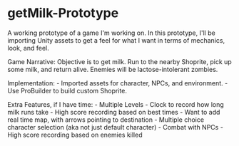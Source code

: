# getMilk-Prototype

A working prototype of a game I'm working on. In this prototype, I'll be importing Unity assets to get a feel for what I want in terms of mechanics, look, and feel.

Game Narrative: Objective is to get milk. Run to the nearby Shoprite, pick up some milk, and return alive. Enemies will be lactose-intolerant zombies.

Implementation:
    - Imported assets for character, NPCs, and environment.
    - Use ProBuilder to build custom Shoprite.

Extra Features, if I have time:
    - Multiple Levels
    - Clock to record how long milk runs take
    - High score recording based on best times
    - Want to add real time map, with arrows pointing to destination
    - Multiple choice character selection (aka not just default character)
    - Combat with NPCs
    - High score recording based on enemies killed